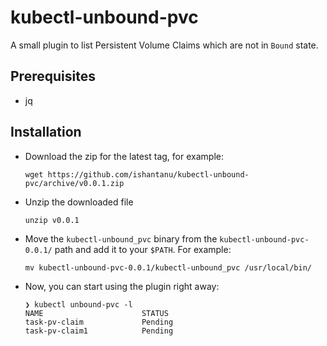 # kubectl-unbound-pvc

A small plugin to list Persistent Volume Claims which are not in `Bound` state.

## Prerequisites
* jq

## Installation

* Download the zip for the latest tag, for example:
  ```
  wget https://github.com/ishantanu/kubectl-unbound-pvc/archive/v0.0.1.zip
  ```
* Unzip the downloaded file
  ```
  unzip v0.0.1
  ```
* Move the `kubectl-unbound_pvc` binary from the `kubectl-unbound-pvc-0.0.1/` path and add it to your `$PATH`. For example:
  ```
  mv kubectl-unbound-pvc-0.0.1/kubectl-unbound_pvc /usr/local/bin/
  ```
* Now, you can start using the plugin right away:
  ```
  ❯ kubectl unbound-pvc -l
  NAME                      STATUS
  task-pv-claim             Pending
  task-pv-claim1            Pending
  ```
